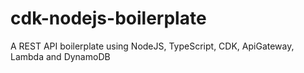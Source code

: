 # cdk-nodejs-boilerplate
A REST API boilerplate using NodeJS, TypeScript, CDK, ApiGateway, Lambda and DynamoDB
